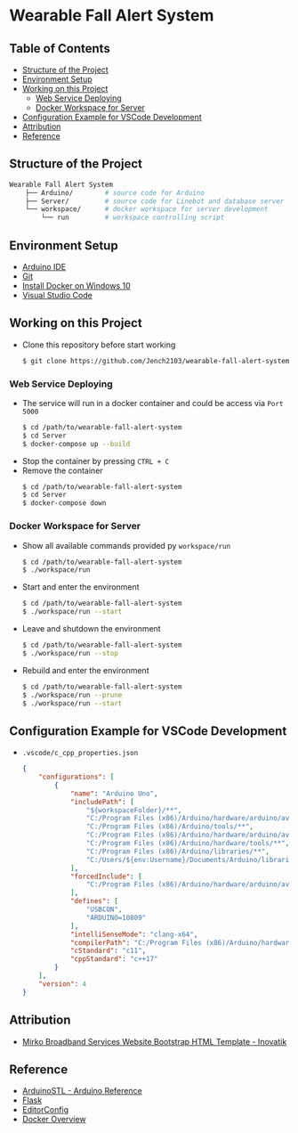 # Wearable Fall Alert System


## Table of Contents
- [Structure of the Project](#structure-of-the-project)
- [Environment Setup](#environment-setup)
- [Working on this Project](#working-on-this-project)
    - [Web Service Deploying](#web-service-deploying)
    - [Docker Workspace for Server](#docker-workspace-for-server)
- [Configuration Example for VSCode Development](#configuration-example-for-vscode-development)
- [Attribution](#attribution)
- [Reference](#reference)


## Structure of the Project
```bash
Wearable Fall Alert System
    ├── Arduino/        # source code for Arduino
    ├── Server/         # source code for Linebot and database server
    └── workspace/      # docker workspace for server development
        └── run         # workspace controlling script
```


## Environment Setup
- [Arduino IDE](https://www.arduino.cc/en/software)
- [Git](https://git-scm.com/downloads)
- [Install Docker on Windows 10](https://hackmd.io/@Jench2103/ByBj5vMbY)
- [Visual Studio Code](https://code.visualstudio.com/)


## Working on this Project
- Clone this repository before start working
    ```bash
    $ git clone https://github.com/Jench2103/wearable-fall-alert-system.git
    ```

### Web Service Deploying
- The service will run in a docker container and could be access via `Port 5000`
    ```bash
    $ cd /path/to/wearable-fall-alert-system
    $ cd Server
    $ docker-compose up --build
    ```
- Stop the container by pressing `CTRL + C`
- Remove the container
    ```bash
    $ cd /path/to/wearable-fall-alert-system
    $ cd Server
    $ docker-compose down
    ```

### Docker Workspace for Server
- Show all available commands provided py `workspace/run`
    ```bash
    $ cd /path/to/wearable-fall-alert-system
    $ ./workspace/run
    ```
- Start and enter the environment
    ```bash
    $ cd /path/to/wearable-fall-alert-system
    $ ./workspace/run --start
    ```
- Leave and shutdown the environment
    ```bash
    $ cd /path/to/wearable-fall-alert-system
    $ ./workspace/run --stop
    ```
- Rebuild and enter the environment
    ```bash
    $ cd /path/to/wearable-fall-alert-system
    $ ./workspace/run --prune
    $ ./workspace/run --start
    ```


## Configuration Example for VSCode Development
- `.vscode/c_cpp_properties.json`
    ```json
    {
        "configurations": [
            {
                "name": "Arduino Uno",
                "includePath": [
                    "${workspaceFolder}/**",
                    "C:/Program Files (x86)/Arduino/hardware/arduino/avr/cores/arduino",
                    "C:/Program Files (x86)/Arduino/tools/**",
                    "C:/Program Files (x86)/Arduino/hardware/arduino/avr/**",
                    "C:/Program Files (x86)/Arduino/hardware/tools/**",
                    "C:/Program Files (x86)/Arduino/libraries/**",
                    "C:/Users/${env:Username}/Documents/Arduino/libraries/**"
                ],
                "forcedInclude": [
                    "C:/Program Files (x86)/Arduino/hardware/arduino/avr/cores/arduino/Arduino.h"
                ],
                "defines": [
                    "USBCON",
                    "ARDUINO=10809"
                ],
                "intelliSenseMode": "clang-x64",
                "compilerPath": "C:/Program Files (x86)/Arduino/hardware/tools/avr/bin/avr-gcc.exe",
                "cStandard": "c11",
                "cppStandard": "c++17"
            }
        ],
        "version": 4
    }
    ```


## Attribution
- [Mirko Broadband Services Website Bootstrap HTML Template - Inovatik](https://inovatik.com/mirko-broadband-services-website-bootstrap-html-template.html)


## Reference
- [ArduinoSTL - Arduino Reference](https://www.arduino.cc/reference/en/libraries/arduinostl/)
- [Flask](https://flask.palletsprojects.com/en/2.0.x/)
- [EditorConfig](https://editorconfig.org/)
- [Docker Overview](https://docs.docker.com/get-started/overview/)
